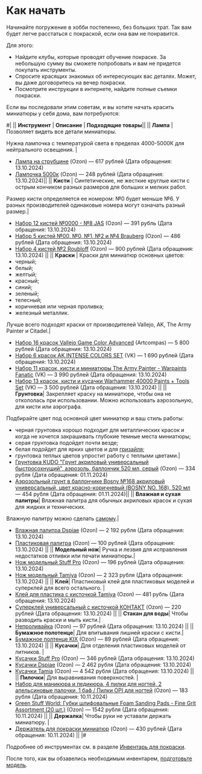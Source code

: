 # Как начать

Начинайте погружение в хобби постепенно, без больших трат. Так вам будет легче расстаться с покраской, если она вам не понравится.

Для этого:

* Найдите клубы, которые проводят обучение покраске. За небольшую сумму вы сможете попробовать и вам не придется покупать инструменты.
* Спросите красящих знакомых об интересующих вас деталях. Может, вы даже договоритесь на вечер покраски.
* Посмотрите инструкции в интернете, найдите полные съемки покраски.

Если вы последовали этим советам, и вы хотите начать красить миниатюры у себя дома, вам потребуются:

#|
|| **Инструмент** | **Описание** | **Подходящие товары**||
|| **Лампа** |Позволяет видеть все детали миниатюры. 

Нужна лампочка с температурой света в пределах 4000-5000К для нейтрального освещения. |
* [Лампа на струбцине](https://ozon.ru/t/xEMrE88) (Ozon) — 617 рублей (Дата обращения: 13.10.2024)
* [Лампочка 5000к](https://ozon.ru/t/LrrZAq) (Ozon) — 248 рублей (Дата обращения: 13.10.2024)||
|| **Кисти** | Синтетические, не жесткие круглые кисти с острым кончиком разных размеров для больших и мелких работ.  

Размер кисти определяется ее номером: №0 будет меньше №6. У разных производителей одинаковые номера могут означать разный размер.| 

* [Набор 12 кистей №0000 - №8 JAS](https://ozon.ru/t/EwVGQrv) (Ozon) — 391 рубль (Дата обращения: 13.10.2024)
* [Набор 5 кистей №00, №0, №1, №2 и №4 Brauberg](https://ozon.ru/t/d6OZG2G) (Ozon) — 486 рублей (Дата обращения: 13.10.2024)
* [Набор 4 кистей №2 Roubloff](https://ozon.ru/t/aJXkOy7) (Ozon) — 900 рублей (Дата обращения: 13.10.2024)  ||
|| **Краски** | Краски для миниатюр основных цветов: 
* черный; 
* белый; 
* желтый; 
* красный;
* синий;
* зеленый;
* телесный;
* коричневая или черная проливка;
* железный металлик.
  
Лучше всего подходят краски от производителей Vallejo, AK, The Army Painter и Citadel.| 
* [Набор 16 красок Vallejo Game Color Advanced](https://artcompas.ru/kraska/kraski-dlya-modelistov/kraski-vallejo/nabory-krasok-vallejo/nabory-game-color/nabor-game-color-16-tsv-sovremennye-tsveta/) (Artcompas) — 5 800 рублей (Дата обращения: 13.10.2024)
* [Набор 6 красок AK INTENSE COLORS SET](https://vk.com/market/product/ak11612-intense-colors-set-131012375-7421181) (VK) — 1 690 рублей (Дата обращения: 13.10.2024)
* [Набор 11 красок, кисти и миниатюры The Army Painter - Warpaints Fanatic](https://vk.com/market/product/army-painter-warpaints-fanatic-starter-set-131012375-9512204) (VK) — 3 990 рублей (Дата обращения: 13.10.2024)
* [Набор 13 красок, кисти и кусачки Warhammer 40000 Paints + Tools Set](https://vk.com/market/product/warhammer-40000-paints-tools-set-131012375-8261043) (VK) — 3 500 рублей (Дата обращения: 13.10.2024)
||
|| **Грунтовка**| Закрепляет краску на миниатюре, чтобы она не откололась при использовании. Можно использовать аэрозольную, для кисти или аэрографа.

Подбирайте цвет под основной цвет миниатюр и ваш стиль работы:
* черная грунтовка хорошо подходит для металлических красок и когда не хочется закрашивать глубокие темные места миниатюры;
* серая грунтовка подойдет почти везде;
* белая подойдет для ярких цветов и для [гризайля](../styles/contrast.md);
* грунтовка теплых цветов упростит работу с теплыми цветами.| 
* [Грунтовка KUDO "Грунт акриловый универсальный быстросохнущий", аэрозоль, баллончик 520 мл, серый](https://ozon.ru/t/KK5MW1) (Ozon) — 334 рубля (Дата обращения: 01.11.2024)
* [Аэрозольный грунт в баллончике Bosny №168 акриловый универсальный, цвет красно-коричневый (BOSNY NO. 168), 520 мл](https://ozon.ru/t/qJ0b3RQ) — 454 рубля (Дата обращения: 01.11.2024)||
|| **Влажная и сухая палитры**| Влажная палитра для обычных акриловых красок и сухая для жидких и технических.

Влажную палитру можно сделать [самому](inventory.md#making-wet).| 
* [Влажная палитра Dspiae](https://ozon.ru/t/8O0r4Yz) (Ozon) — 2 192 рубля (Дата обращения: 13.10.2024)
* [Пластиковая палитра](https://ozon.ru/t/Av57842) (Ozon) — 100 рублей (Дата обращения: 13.10.2024)
||
|| **Модельный нож**| Ручка и лезвия для исправления недостатков отливки или печати миниатюры.|
* [Нож модельный Stuff Pro](https://ozon.ru/t/mbRPMWp) (Ozon) — 196 рублей (Дата обращения: 13.10.2024)  
* [Нож модельный Tamiya](https://ozon.ru/t/6NgBrza) (Ozon) — 2 323 рубля (Дата обращения: 13.10.2024)  ||
|| **Клей**| Пластиковый клей для пластиковых моделей и суперклей для всего остального. |
* [Клей для пластика с кисточкой Tamiya](https://ozon.ru/t/zwW2Y8a) (Ozon) — 481 рубль (Дата обращения: 13.10.2024) 
* [Суперклей универсальный с кисточкой КОНТАКТ](https://ozon.ru/t/6vg6beL) (Ozon) — 220 рублей (Дата обращения: 13.10.2024) ||
|| **Стакан для воды**| Чтобы разводить краски и мыть кисти.|
* [Непроливайка](https://ozon.ru/t/OBmX2j6) (Ozon) — 97 рублей (Дата обращения: 13.10.2024) ||
|| **Бумажное полотенце**| Для впитывания лишней краски с кисти.|
* [Бумажное полтенце KIX](https://ozon.ru/t/jDDbEG1) (Ozon) — 89 рублей (Дата обращения: 13.10.2024) ||
|| **Кусачки**| Для отделения пластиковых моделей от литников. |
* [Кусачки Stuff Pro](https://ozon.ru/t/l3ZKLdJ) (Ozon) — 346 рублей (Дата обращения: 13.10.2024)
* [Кусачки Dspiae](https://ozon.ru/t/0kXo6G3) (Ozon) — 2 462 рубля (Дата обращения: 13.10.2024)  
* [Кусачки Tamia](https://ozon.ru/t/dMMlpvZ) (Ozon) — 4 542 рубля (Дата обращения: 13.10.2024)  ||
|| **Пилочки**| Для выравнивания поверхностей. |
* [Набор для маникюра и педикюра, 4 пилки для ногтей, 2 апельсиновые палочки, 1 баф / Пилки OPI для ногтей](https://ozon.ru/t/4wrlX35) (Ozon) — 183 рубля (Дата обращения: 10.11.2024)
* [Green Stuff World: Губки шлифовальные Foam Sanding Pads - Fine Grit Assortment (20 шт.)](https://ozon.ru/t/7mM35z6) (Ozon) — 1542 рубля (Дата обращения: 10.11.2024)   ||
|| **Держалка**| Чтобы руки не уставали держать миниатюру. |
* [Держатель для покраски миниатюр](https://ozon.ru/t/mx7mpm2) (Ozon) — 430 рублей (Дата обращения: 10.11.2024)  ||
|#

Подробнее об инструментах см. в разделе [Инвентарь для покраски](inventory.md).

После того, как вы обзавелись необходимым инвентарем, [подготовьте модель](preparation.md).